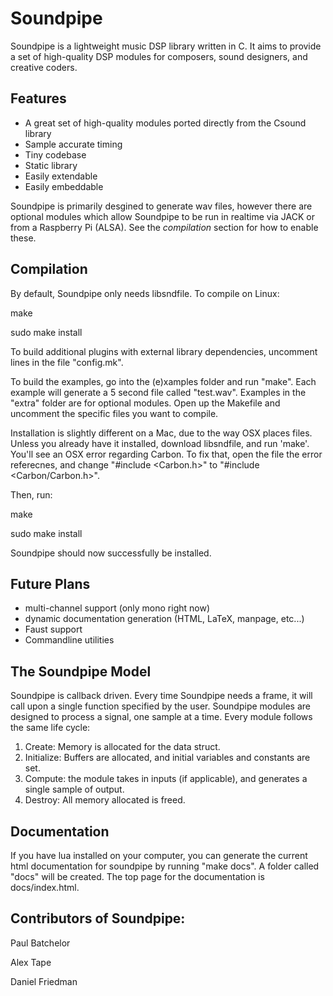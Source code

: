 Soundpipe
=========

Soundpipe is a lightweight music DSP library written in C. It aims to provide
a set of high-quality DSP modules for composers, sound designers,
and creative coders.

Features
---------

- A great set of high-quality modules ported directly from the Csound library
- Sample accurate timing
- Tiny codebase
- Static library
- Easily extendable
- Easily embeddable

Soundpipe is primarily desgined to generate wav files, however there are
optional modules which allow Soundpipe to be run in realtime via JACK or
from a Raspberry Pi (ALSA). See the *compilation* section for how to enable
these.

Compilation
-----------

By default, Soundpipe only needs libsndfile. To compile on Linux:

make

sudo make install

To build additional plugins with external library dependencies, uncomment lines
in the file "config.mk".

To build the examples, go into the (e)xamples folder and run "make". Each
example will generate a 5 second file called "test.wav". Examples in the "extra"
folder are for optional modules. Open up the Makefile and uncomment the
specific files you want to compile.


Installation is slightly different on a Mac, due to the way OSX places files.
Unless you already have it installed, download libsndfile, and run
'make'. You'll see an OSX error regarding Carbon. To fix that, open the file the
error referecnes, and change "#include &lt;Carbon.h&gt;" to
"#include &lt;Carbon/Carbon.h&gt;".

Then, run:

make

sudo make install

Soundpipe should now successfully be installed.


Future Plans
------------
- multi-channel support (only mono right now)
- dynamic documentation generation (HTML, LaTeX, manpage, etc...)
- Faust support
- Commandline utilities

The Soundpipe Model
-------------------

Soundpipe is callback driven. Every time Soundpipe needs a frame, it will
call upon a single function specified by the user. Soundpipe modules are
designed to process a signal, one sample at a time.  Every module follows the
same life cycle:

1. Create: Memory is allocated for the data struct.
2. Initialize: Buffers are allocated, and initial variables and constants
are set.
3. Compute: the module takes in inputs (if applicable), and generates a
single sample of output.
4. Destroy: All memory allocated is freed.

Documentation
-------------
If you have lua installed on your computer, you can generate the current html
documentation for soundpipe by running "make docs". A folder called "docs"
will be created. The top page for the documentation is docs/index.html.


Contributors of Soundpipe:
--------------------------
Paul Batchelor

Alex Tape

Daniel Friedman
